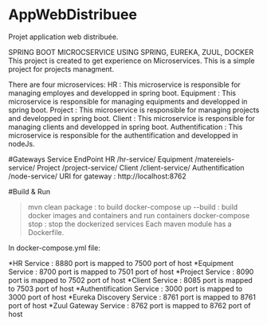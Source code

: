 # AppWebDistribuee
Projet application web distribuée.

SPRING BOOT MICROCSERVICE USING SPRING, EUREKA, ZUUL, DOCKER
This project is created to get experience on Microservices. This is a simple project for projects managment.

There are four microservices:
HR : This microservice is responsible for managing employes and developped in spring boot.
Equipment : This microservice is responsible for managing equipments and developped in spring boot.
Project : This microservice is responsible for managing projects and developped in spring boot.
Client : This microservice is responsible for managing clients and developped in spring boot.
Authentification : This microservice is responsible for the authentification and developped in nodeJs.

#Gateways
Service	EndPoint
HR	/hr-service/
Equipment	/matereiels-service/
Project	/project-service/
Client	/client-service/
Authentification	/node-service/
URI for gateway : http://localhost:8762

#Build & Run
>mvn clean package : to build
>docker-compose up --build : build docker images and containers and run containers
>docker-compose stop : stop the dockerized services
Each maven module has a Dockerfile.

In docker-compose.yml file:

 *HR Service : 8880 port is mapped to 7500 port of host
 *Equipment Service : 8700 port is mapped to 7501 port of host
 *Project Service : 8090 port is mapped to 7502 port of host
 *Client Service : 8085 port is mapped to 7503 port of host
 *Authentification Service : 3000 port is mapped to 3000 port of host
 *Eureka Discovery Service : 8761 port is mapped to 8761 port of host
 *Zuul Gateway Service : 8762 port is mapped to 8762 port of host
